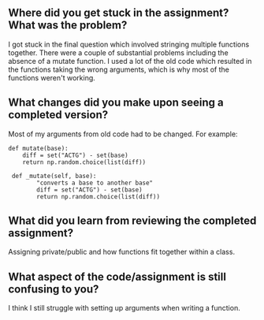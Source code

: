 ## **Where did you get stuck in the assignment? What was the problem?**

I got stuck in the final question which involved stringing multiple functions together. There were a couple of substantial problems including the absence of a mutate function. I used a lot of the old code which resulted in the functions taking the wrong arguments, which is why most of the functions weren't working. 

## **What changes did you make upon seeing a completed version?**

Most of my arguments from old code had to be changed. For example: 

```
def mutate(base):
    diff = set("ACTG") - set(base)
    return np.random.choice(list(diff))
```

```
 def _mutate(self, base):
        "converts a base to another base"
        diff = set("ACTG") - set(base)
        return np.random.choice(list(diff))
```
        
## **What did you learn from reviewing the completed assignment?**

Assigning private/public and how functions fit together within a class. 

## **What aspect of the code/assignment is still confusing to you?**

I think I still struggle with setting up arguments when writing a function. 
